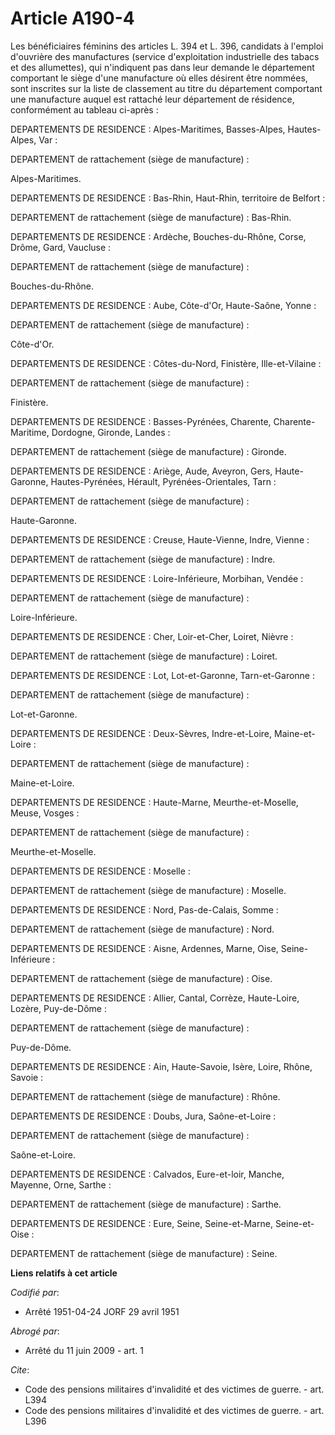 # Article A190-4

Les bénéficiaires féminins des articles L. 394 et L. 396, candidats à l'emploi d'ouvrière des manufactures (service
d'exploitation industrielle des tabacs et des allumettes), qui n'indiquent pas dans leur demande le département comportant le
siège d'une manufacture où elles désirent être nommées, sont inscrites sur la liste de classement au titre du département
comportant une manufacture auquel est rattaché leur département de résidence, conformément au tableau ci-après :

DEPARTEMENTS DE RESIDENCE : Alpes-Maritimes, Basses-Alpes, Hautes-Alpes, Var :

DEPARTEMENT de rattachement (siège de manufacture) :

Alpes-Maritimes.

DEPARTEMENTS DE RESIDENCE : Bas-Rhin, Haut-Rhin, territoire de Belfort :

DEPARTEMENT de rattachement (siège de manufacture) : Bas-Rhin.

DEPARTEMENTS DE RESIDENCE : Ardèche, Bouches-du-Rhône, Corse, Drôme, Gard, Vaucluse :

DEPARTEMENT de rattachement (siège de manufacture) :

Bouches-du-Rhône.

DEPARTEMENTS DE RESIDENCE : Aube, Côte-d'Or, Haute-Saône, Yonne :

DEPARTEMENT de rattachement (siège de manufacture) :

Côte-d'Or.

DEPARTEMENTS DE RESIDENCE : Côtes-du-Nord, Finistère, Ille-et-Vilaine :

DEPARTEMENT de rattachement (siège de manufacture) :

Finistère.

DEPARTEMENTS DE RESIDENCE : Basses-Pyrénées, Charente, Charente-Maritime, Dordogne, Gironde, Landes :

DEPARTEMENT de rattachement (siège de manufacture) : Gironde.

DEPARTEMENTS DE RESIDENCE : Ariège, Aude, Aveyron, Gers, Haute-Garonne, Hautes-Pyrénées, Hérault, Pyrénées-Orientales, Tarn :

DEPARTEMENT de rattachement (siège de manufacture) :

Haute-Garonne.

DEPARTEMENTS DE RESIDENCE : Creuse, Haute-Vienne, Indre, Vienne :

DEPARTEMENT de rattachement (siège de manufacture) : Indre.

DEPARTEMENTS DE RESIDENCE : Loire-Inférieure, Morbihan, Vendée :

DEPARTEMENT de rattachement (siège de manufacture) :

Loire-Inférieure.

DEPARTEMENTS DE RESIDENCE : Cher, Loir-et-Cher, Loiret, Nièvre :

DEPARTEMENT de rattachement (siège de manufacture) : Loiret.

DEPARTEMENTS DE RESIDENCE : Lot, Lot-et-Garonne, Tarn-et-Garonne :

DEPARTEMENT de rattachement (siège de manufacture) :

Lot-et-Garonne.

DEPARTEMENTS DE RESIDENCE : Deux-Sèvres, Indre-et-Loire, Maine-et-Loire :

DEPARTEMENT de rattachement (siège de manufacture) :

Maine-et-Loire.

DEPARTEMENTS DE RESIDENCE : Haute-Marne, Meurthe-et-Moselle, Meuse, Vosges :

DEPARTEMENT de rattachement (siège de manufacture) :

Meurthe-et-Moselle.

DEPARTEMENTS DE RESIDENCE : Moselle :

DEPARTEMENT de rattachement (siège de manufacture) : Moselle.

DEPARTEMENTS DE RESIDENCE : Nord, Pas-de-Calais, Somme :

DEPARTEMENT de rattachement (siège de manufacture) : Nord.

DEPARTEMENTS DE RESIDENCE : Aisne, Ardennes, Marne, Oise, Seine-Inférieure :

DEPARTEMENT de rattachement (siège de manufacture) : Oise.

DEPARTEMENTS DE RESIDENCE : Allier, Cantal, Corrèze, Haute-Loire, Lozère, Puy-de-Dôme :

DEPARTEMENT de rattachement (siège de manufacture) :

Puy-de-Dôme.

DEPARTEMENTS DE RESIDENCE : Ain, Haute-Savoie, Isère, Loire, Rhône, Savoie :

DEPARTEMENT de rattachement (siège de manufacture) : Rhône.

DEPARTEMENTS DE RESIDENCE : Doubs, Jura, Saône-et-Loire :

DEPARTEMENT de rattachement (siège de manufacture) :

Saône-et-Loire.

DEPARTEMENTS DE RESIDENCE : Calvados, Eure-et-loir, Manche, Mayenne, Orne, Sarthe :

DEPARTEMENT de rattachement (siège de manufacture) : Sarthe. 

DEPARTEMENTS DE RESIDENCE : Eure, Seine, Seine-et-Marne, Seine-et-Oise :

DEPARTEMENT de rattachement (siège de manufacture) : Seine.

**Liens relatifs à cet article**

_Codifié par_:

  - Arrêté 1951-04-24 JORF 29 avril 1951

_Abrogé par_:

  - Arrêté du 11 juin 2009 - art. 1

_Cite_:

  - Code des pensions militaires d'invalidité et des victimes de guerre. - art. L394
  - Code des pensions militaires d'invalidité et des victimes de guerre. - art. L396
